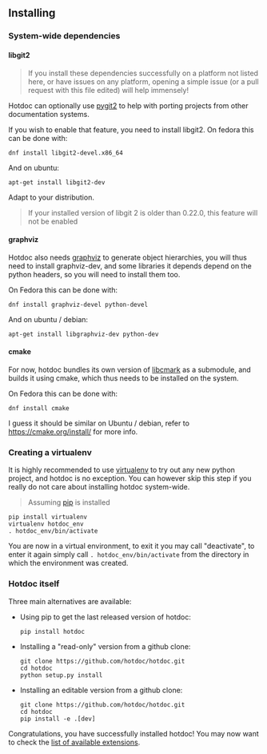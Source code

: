 ## Installing

### System-wide dependencies

#### libgit2

> If you install these dependencies successfully on a platform not listed here, or have issues on any platform, opening a simple issue (or a pull request with this file edited) will help immensely!

Hotdoc can optionally use [pygit2](http://www.pygit2.org/) to help with porting projects from other documentation systems.

If you wish to enable that feature, you need to install libgit2. On fedora this can be done with:

```
dnf install libgit2-devel.x86_64
```

And on ubuntu:

```
apt-get install libgit2-dev
```

Adapt to your distribution.

> If your installed version of libgit 2 is older than 0.22.0, this feature will not be enabled

#### graphviz

Hotdoc also needs [graphviz](http://www.graphviz.org/) to generate object hierarchies, you will thus need to install graphviz-dev, and some libraries it depends depend on the python headers, so you will need to install them too.

On Fedora this can be done with:

```
dnf install graphviz-devel python-devel
```

And on ubuntu / debian:

```
apt-get install libgraphviz-dev python-dev
```

#### cmake

For now, hotdoc bundles its own version of [libcmark](https://github.com/jgm/cmark) as a submodule, and builds it using cmake, which thus needs to be installed on the system.

On Fedora this can be done with:

```
dnf install cmake
```

I guess it should be similar on Ubuntu / debian, refer to <https://cmake.org/install/> for more info.

### Creating a virtualenv

It is highly recommended to use [virtualenv](https://virtualenv.readthedocs.org/en/latest/) to try out any new python project, and hotdoc is no exception. You can however skip this step if you really do not
care about installing hotdoc system-wide.

> Assuming [pip](https://pip.pypa.io/en/stable/) is installed

```
pip install virtualenv
virtualenv hotdoc_env
. hotdoc_env/bin/activate
```

You are now in a virtual environment, to exit it you may call "deactivate", to enter it again simply call `. hotdoc_env/bin/activate` from the directory in which the environment was created.

### Hotdoc itself

Three main alternatives are available:

* Using pip to get the last released version of hotdoc:
  ```
  pip install hotdoc
  ```

* Installing a "read-only" version from a github clone:
  ```
  git clone https://github.com/hotdoc/hotdoc.git
  cd hotdoc
  python setup.py install
  ```

* Installing an editable version from a github clone:
  ```
  git clone https://github.com/hotdoc/hotdoc.git
  cd hotdoc
  pip install -e .[dev]
  ```

Congratulations, you have successfully installed hotdoc! You may now want to check the [list of available extensions](https://github.com/hotdoc).
